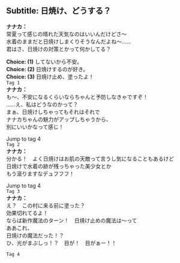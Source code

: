 # 

  
## Subtitle: 日焼け、どうする？
  
**ナナカ：**  
常夏って感じの晴れた天気なのはいいんだけどさ～  
水着のままだと日焼けしまくりそうなんだよね～……  
君はさ、日焼けの対策とかって何かしてる？  
  
**Choice: (1)**  してないから不安。  
**Choice: (2)**  日焼けするのが好き。  
**Choice: (3)**  日焼け止め、塗ったよ！  
`Tag 1`  
**ナナカ：**  
も～、不安になるくらいならちゃんと予防しなきゃですぞ！  
……え、私はどうなのかって？  
まぁ、日焼けしちゃってもそれはそれで  
ナナカちゃんの魅力がアップしちゃうから、  
別にいいかなって感じ！  
  
Jump to tag 4  
`Tag 2`  
**ナナカ：**  
分かる！　よく日焼けはお肌の天敵って言うし気になることもあるけど  
日焼けで水着の跡が残っちゃった美少女とか  
もう滾りますなデュフフフ！  
  
Jump to tag 4  
`Tag 3`  
**ナナカ：**  
え？　この村に来る前に塗った？  
効果切れてるよ！  
ならば新作魔法のターン！　日焼け止めの魔法は～って  
ああこれ、  
日焼けの魔法だった！？  
ひ、光がまぶしっ！？　目が！　目がぁー！！  
  
`Tag 4`  
